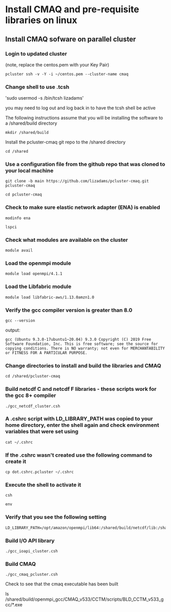 # Install CMAQ and pre-requisite libraries on linux

## Install CMAQ sofware on parallel cluster

### Login to updated cluster
(note, replace the centos.pem with your Key Pair)

`pcluster ssh -v -Y -i ~/centos.pem --cluster-name cmaq`


### Change shell to use .tcsh

'sudo usermod -s /bin/tcsh lizadams'

you may need to log out and log back in to have the tcsh shell be active


The following instructions assume that you will be installing the software to a /shared/build directory

```
mkdir /shared/build
```

Install the pcluster-cmaq git repo to the /shared directory

```
cd /shared
```

### Use a configuration file from the github repo that was cloned to your local machine

```
git clone -b main https://github.com/lizadams/pcluster-cmaq.git pcluster-cmaq
```


```
cd pcluster-cmaq
```

### Check to make sure elastic network adapter (ENA) is enabled

`modinfo ena`

`lspci`

### Check what modules are available on the cluster

`module avail`

### Load the openmpi module

`module load openmpi/4.1.1`

### Load the Libfabric module

`module load libfabric-aws/1.13.0amzn1.0`

### Verify the gcc compiler version is greater than 8.0

`gcc --version`

output:

```
gcc (Ubuntu 9.3.0-17ubuntu1~20.04) 9.3.0 Copyright (C) 2019 Free Software Foundation, Inc. This is free software; see the source for copying conditions. There is NO warranty; not even for MERCHANTABILITY or FITNESS FOR A PARTICULAR PURPOSE.
```

### Change directories to install and build the libraries and CMAQ

`cd /shared/pcluster-cmaq`


### Build netcdf C and netcdf F libraries - these scripts work for the gcc 8+ compiler


`./gcc_netcdf_cluster.csh`

### A .cshrc script with LD_LIBRARY_PATH was copied to your home directory, enter the shell again and check environment variables that were set using

`cat ~/.cshrc`

### If the .cshrc wasn't created use the following command to create it

`cp dot.cshrc.pcluster ~/.cshrc`


### Execute the shell to activate it

`csh`

`env`

### Verify that you see the following setting

```
LD_LIBRARY_PATH=/opt/amazon/openmpi/lib64:/shared/build/netcdf/lib:/shared/build/netcdf/lib
```

### Build I/O API library

`./gcc_ioapi_cluster.csh`

### Build CMAQ

`./gcc_cmaq_pcluster.csh`

Check to see that the cmaq executable has been built

ls /shared/build/openmpi_gcc/CMAQ_v533/CCTM/scripts/BLD_CCTM_v533_gcc/*.exe
